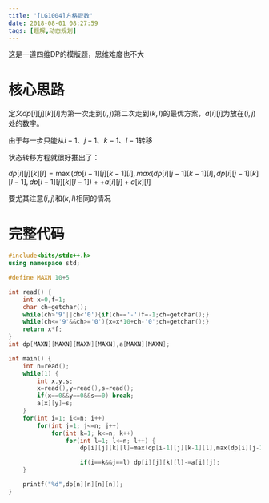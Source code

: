 ```yaml
---
title: '[LG1004]方格取数'
date: 2018-08-01 08:27:59
tags: [题解,动态规划]
---
```


这是一道四维DP的模版题，思维难度也不大

<!--more-->

# 核心思路

定义$dp[i][j][k][l]$为第一次走到$(i,j)$第二次走到$(k,l)$的最优方案，$a[i][j]$为放在$(i,j)$处的数字。

由于每一步只能从$i-1$、$j-1$、$k-1$、$l-1$转移

状态转移方程就很好推出了：

$dp[i][j][k][l]=\max(dp[i-1][j][k-1][l],max(dp[i][j-1][k-1][l],dp[i][j-1][k][l-1],dp[i-1][j][k][l-1])++a[i][j]+a[k][l]$

要尤其注意$(i,j)$和$(k,l)$相同的情况



# 完整代码

```cpp
#include<bits/stdc++.h>
using namespace std;

#define MAXN 10+5

int read() {
    int x=0,f=1;
    char ch=getchar();
    while(ch>'9'||ch<'0'){if(ch=='-')f=-1;ch=getchar();}
    while(ch<='9'&&ch>='0'){x=x*10+ch-'0';ch=getchar();}
    return x*f;
}
int dp[MAXN][MAXN][MAXN][MAXN],a[MAXN][MAXN];

int main() {
    int n=read();
    while(1) {
        int x,y,s;
        x=read(),y=read(),s=read();
        if(x==0&&y==0&&s==0) break;
        a[x][y]=s;
    }
    for(int i=1; i<=n; i++)
        for(int j=1; j<=n; j++)
            for(int k=1; k<=n; k++)
                for(int l=1; l<=n; l++) {
                    dp[i][j][k][l]=max(dp[i-1][j][k-1][l],max(dp[i][j-1][k-1][l],max(dp[i][j-1][k][l-1],dp[i-1][j][k][l-1])))+a[i][j]+a[k][l];

                    if(i==k&&j==l) dp[i][j][k][l]-=a[i][j];
    }

    printf("%d",dp[n][n][n][n]);
}
```

